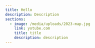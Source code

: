 ```yaml
---
title: Hello
description: Description
sections:
  - image: /media/uploads/2023-map.jpg
    link: yotube.com
    title: title
    description: description
---
```

